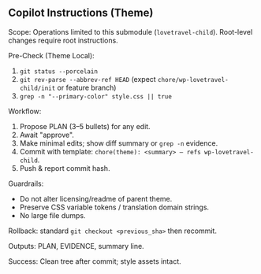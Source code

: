 ## Copilot Instructions (Theme)

Scope: Operations limited to this submodule (`lovetravel-child`). Root-level changes require root instructions.

Pre-Check (Theme Local):
1. `git status --porcelain`
2. `git rev-parse --abbrev-ref HEAD` (expect `chore/wp-lovetravel-child/init` or feature branch)
3. `grep -n "--primary-color" style.css || true`

Workflow:
1. Propose PLAN (3–5 bullets) for any edit.
2. Await "approve".
3. Make minimal edits; show diff summary or `grep -n` evidence.
4. Commit with template: `chore(theme): <summary> — refs wp-lovetravel-child`.
5. Push & report commit hash.

Guardrails:
- Do not alter licensing/readme of parent theme.
- Preserve CSS variable tokens / translation domain strings.
- No large file dumps.

Rollback: standard `git checkout <previous_sha>` then recommit.

Outputs: PLAN, EVIDENCE, summary line.

Success: Clean tree after commit; style assets intact.

